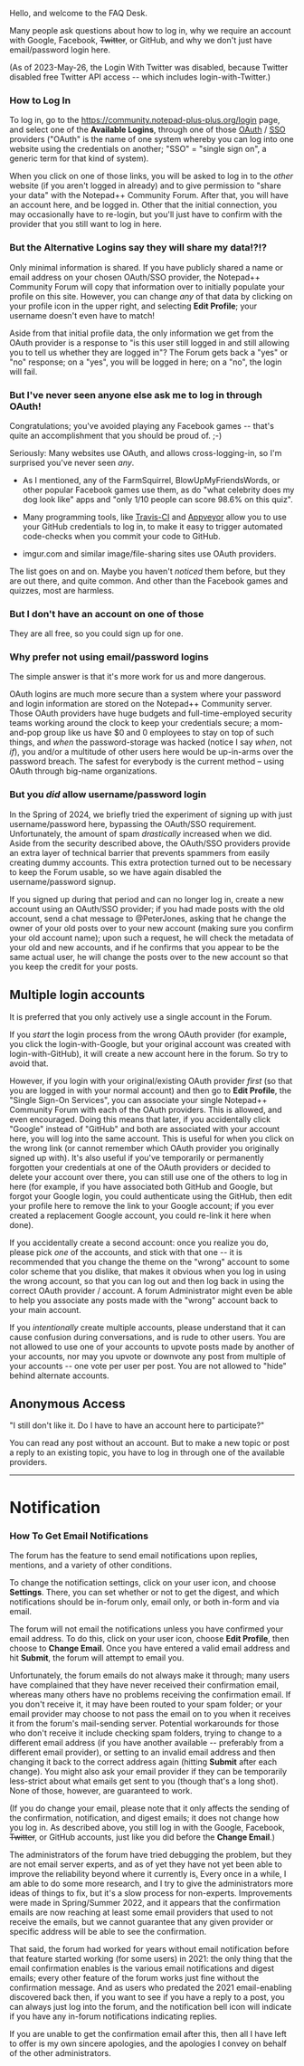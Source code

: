 Hello, and welcome to the FAQ Desk.

Many people ask questions about how to log in, why we require an account with Google, Facebook, ~~Twitter~~, or GitHub, and why we don't just have email/password login here.

(As of 2023-May-26, the Login With Twitter was disabled, because Twitter disabled free Twitter API access -- which includes login-with-Twitter.)

### How to Log In ###

To log in, go to the https://community.notepad-plus-plus.org/login page, and select one of the **Available Logins**, through one of those [OAuth](https://en.wikipedia.org/wiki/OAuth) / [SSO](https://en.wikipedia.org/wiki/Single_sign-on) providers ("OAuth" is the name of one system whereby you can log into one website using the credentials on another; "SSO" = "single sign on", a generic term for that kind of system).  

When you click on one of those links, you will be asked to log in to the _other_ website (if you aren't logged in already) and to give permission to "share your data" with the Notepad++ Community Forum.  After that, you will have an account here, and be logged in.  Other that the initial connection, you may occasionally have to re-login, but you'll just have to confirm with the provider that you still want to log in here.

### But the Alternative Logins say they will share my data!?!? ###

Only minimal information is shared.  If you have publicly shared a name or email address on your chosen OAuth/SSO provider, the Notepad++ Community Forum will copy that information over to initially populate your profile on this site.  However, you can change _any_ of that data by clicking on your profile icon in the upper right, and selecting **Edit Profile**; your username doesn't even have to match!  

Aside from that initial profile data, the only information we get from the OAuth provider is a response to "is this user still logged in and still allowing you to tell us whether they are logged in"?  The Forum gets back a "yes" or "no" response; on a "yes", you will be logged in here; on a "no", the login will fail.

### But I've never seen anyone else ask me to log in through OAuth! ###

Congratulations; you've avoided playing any Facebook games -- that's quite an accomplishment that you should be proud of. ;-)

Seriously: Many websites use OAuth, and allows cross-logging-in, so I'm surprised you've never seen _any_.  

* As I mentioned, any of the FarmSquirrel, BlowUpMyFriendsWords, or other popular Facebook games use them, as do "what celebrity does my dog look like" apps and "only 1/10 people can score 98.6% on this quiz".

* Many programming tools, like [Travis-CI](http://travis-ci.org/) and [Appveyor](http://appveyor.com/) allow you to use your GitHub credentials to log in, to make it easy to trigger automated code-checks when you commit your code to GitHub.

* imgur.com and similar image/file-sharing sites use OAuth providers.

The list goes on and on.  Maybe you haven't _noticed_ them before, but they are out there, and quite common.  And other than the Facebook games and quizzes, most are harmless.

### But I don't have an account on one of those ##

They are all free, so you could sign up for one.

### Why prefer not using email/password logins ###

The simple answer is that it's more work for us and more dangerous.

OAuth logins are much more secure than a system where your password and login information are stored on the Notepad++ Community server. Those OAuth providers have huge budgets and full-time-employed security teams working around the clock to keep your credentials secure; a mom-and-pop group like us have $0 and 0 employees to stay on top of such things, and _when_ the password-storage was hacked (notice I say _when_, not _if_), you and/or a multitude of other users here would be up-in-arms over the password breach. The safest for everybody is the current method – using OAuth through big-name organizations.

### But you _did_ allow username/password login ###

In the Spring of 2024, we briefly tried the experiment of signing up with just username/password here, bypassing the OAuth/SSO requirement.  Unfortunately, the amount of spam _drastically_ increased when we did.  Aside from the security described above, the OAuth/SSO providers provide an extra layer of technical barrier that prevents spammers from easily creating dummy accounts.  This extra protection turned out to be necessary to keep the Forum usable, so we have again disabled the username/password signup.  

If you signed up during that period and can no longer log in, create a new account using an OAuth/SSO provider; if you had made posts with the old account, send a chat message to @PeterJones, asking that he change the owner of your old posts over to your new account (making sure you confirm your old account name); upon such a request, he will check the metadata of your old and new accounts, and if he confirms that you appear to be the same actual user, he will change the posts over to the new account so that you keep the credit for your posts.

## Multiple login accounts ##

It is preferred that you only actively use a single account in the Forum.

If you _start_ the login process from the wrong OAuth provider (for example, you click the login-with-Google, but your original account was created with login-with-GitHub), it will create a new account here in the forum.  So try to avoid that.

However, if you login with your original/existing OAuth provider _first_ (so that you are logged in with your normal account) and then go to **Edit Profile**, the "Single Sign-On Services", you can associate your single Notepad++ Community Forum with each of the OAuth providers.  This is allowed, and even encouraged.  Doing this means that later, if you accidentally click "Google" instead of "GitHub" and both are associated with your account here, you will log into the same account.  This is useful for when you click on the wrong link (or cannot remember which OAuth provider you originally signed up with).  It's also useful if you've temporarily or permanently forgotten your credentials at one of the OAuth providers or decided to delete your account over there, you can still use one of the others to log in here (for example, if you have associated both GitHub and Google, but forgot your Google login, you could authenticate using the GitHub, then edit your profile here to remove the link to your Google account; if you ever created a replacement Google account, you could re-link it here when done).  

If you accidentally create a second account: once you realize you do, please pick _one_ of the accounts, and stick with that one -- it is recommended that you change the theme on the "wrong" account to some color scheme that you dislike, that makes it obvious when you log in using the wrong account, so that you can log out and then log back in using the correct OAuth provider / account.  A forum Administrator might even be able to help you associate any posts made with the "wrong" account back to your main account.

If you _intentionally_ create multiple accounts, please understand that it can cause confusion during conversations, and is rude to other users.  You are not allowed to use one of your accounts to upvote posts made by another of your accounts, nor may you upvote or downvote any post from multiple of your accounts -- one vote per user per post.  You are not allowed to "hide" behind alternate accounts.

## Anonymous Access ##

"I still don't like it.  Do I have to have an account here to participate?"

You can read any post without an account.  But to make a new topic or post a reply to an existing topic, you have to log in through one of the available providers.

-----

# Notification #

### How To Get Email Notifications ###

The forum has the feature to send email notifications upon replies, mentions, and a variety of other conditions.

To change the notification settings, click on your user icon, and choose **Settings**.  There, you can set whether or not to get the digest, and which notifications should be in-forum only, email only, or both in-form and via email.  

The forum will not email the notifications unless you have confirmed your email address.  To do this, click on your user icon, choose **Edit Profile**, then choose to **Change Email**.  Once you have entered a valid email address and hit **Submit**, the forum will attempt to email you.

Unfortunately, the forum emails do not always make it through; many users have complained that they have never received their confirmation email, whereas many others have no problems receiving the confirmation email.  If you don't receive it, it may have been routed to your spam folder; or your email provider may choose to not pass the email on to you when it receives it from the forum's mail-sending server.  Potential workarounds for those who don't receive it include checking spam folders, trying to change to a different email address (if you have another available -- preferably from a different email provider), or setting to an invalid email address and then changing it back to the correct address again (hitting **Submit** after each change).  You might also ask your email provider if they can be temporarily less-strict about what emails get sent to you (though that's a long shot).  None of those, however, are guaranteed to work.

(If you do change your email, please note that it only affects the sending of the confirmation, notification, and digest emails; it does not change how you log in.  As described above, you still log in with the Google, Facebook, ~~Twitter~~, or GitHub accounts, just like you did before the **Change Email**.)

The administrators of the forum have tried debugging the problem, but they are not email server experts, and as of yet they have not yet been able to improve the reliability beyond where it currently is[.](# "And despite multiple attempts by users, complaining loudly or pestering the administrators about it has not yet been successful in imparting the necessary skills to improve the administrator's results in this regard.")  Every once in a while, I am able to do some more research, and I try to give the administrators more ideas of things to fix, but it's a slow process for non-experts.  Improvements were made in Spring/Summer 2022, and it appears that the confirmation emails are now reaching at least some email providers that used to not receive the emails, but  we cannot guarantee that any given provider or specific address will be able to see the confirmation.

That said, the forum had worked for years without email notification before that feature started working (for some users) in 2021: the only thing that the email confirmation enables is the various email notifications and digest emails; every other feature of the forum works just fine without the confirmation message.  And as users who predated the 2021 email-enabling discovered back then, if you want to see if you have a reply to a post, you can always just log into the forum, and the notification bell icon will indicate if you have any in-forum notifications indicating replies.

If you are unable to get the confirmation email after this, then all I have left to offer is my own sincere apologies, and the apologies I convey on behalf of the other administrators.
